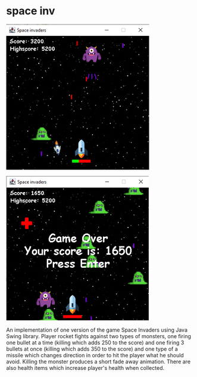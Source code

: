 # space inv
![](res/preview1.png)

![](res/preview2.png)

An implementation of one version of the game Space Invaders using Java Swing library. 
Player rocket fights against two types of monsters, one firing one bullet at a time (killing which adds 250 to the score) and one firing 3 bullets at once (killing which adds 350 to the score) and one type of a missile which changes direction in order to hit the player what he should avoid. Killing the monster produces a short fade away animation. There are also health items which increase player's health when collected. 

